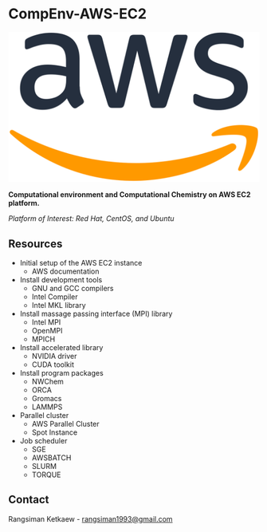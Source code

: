 # CompEnv-AWS-EC2

![aws-logo](images/1200px-Amazon_Web_Services_Logo.svg.png)

**Computational environment and Computational Chemistry on AWS EC2 platform.**

*Platform of Interest: Red Hat, CentOS, and Ubuntu*

## Resources

- Initial setup of the AWS EC2 instance
  - AWS documentation
- Install development tools
  - GNU and GCC compilers
  - Intel Compiler
  - Intel MKL library
- Install massage passing interface (MPI) library
  - Intel MPI
  - OpenMPI
  - MPICH
- Install accelerated library
  - NVIDIA driver
  - CUDA toolkit
- Install program packages
  - NWChem
  - ORCA
  - Gromacs
  - LAMMPS
- Parallel cluster
  - AWS Parallel Cluster
  - Spot Instance
- Job scheduler
  - SGE
  - AWSBATCH
  - SLURM
  - TORQUE

## Contact

Rangsiman Ketkaew - rangsiman1993@gmail.com
